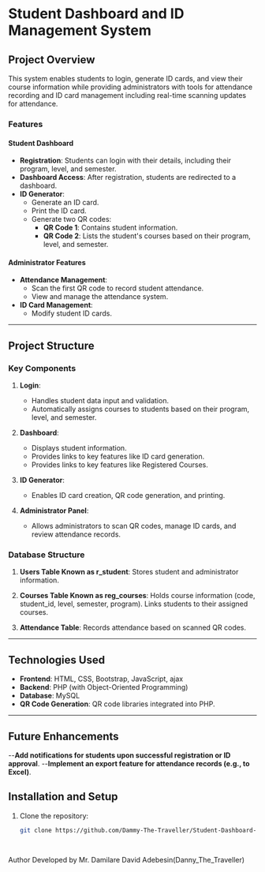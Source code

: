 # Student Dashboard and ID Management System

## Project Overview
This system enables students to login, generate ID cards, and view their course information while providing administrators with tools for attendance recording and ID card management including real-time scanning updates for attendance. 

### Features

#### Student Dashboard
- **Registration**: Students can login with their details, including their program, level, and semester.
- **Dashboard Access**: After registration, students are redirected to a dashboard.
- **ID Generator**:
  - Generate an ID card.
  - Print the ID card.
  - Generate two QR codes:
    - **QR Code 1**: Contains student information.
    - **QR Code 2**: Lists the student's courses based on their program, level, and semester.

#### Administrator Features
- **Attendance Management**:
  - Scan the first QR code to record student attendance.
  - View and manage the attendance system.
- **ID Card Management**:
  - Modify student ID cards.

---

## Project Structure
### Key Components
1. **Login**:
   - Handles student data input and validation.
   - Automatically assigns courses to students based on their program, level, and semester.

2. **Dashboard**:
   - Displays student information.
   - Provides links to key features like ID card generation.
   - Provides links to key features like Registered Courses.

3. **ID Generator**:
   - Enables ID card creation, QR code generation, and printing.

4. **Administrator Panel**:
   - Allows administrators to scan QR codes, manage ID cards, and review attendance records.

### Database Structure
1. **Users Table Known as r_student**:
   Stores student and administrator information.
2. **Courses Table Known as reg_courses**:
   Holds course information (code, student_id, level, semester, program).
    Links students to their assigned courses.

3. **Attendance Table**:
   Records attendance based on scanned QR codes.

---

## Technologies Used
- **Frontend**: HTML, CSS, Bootstrap, JavaScript, ajax
- **Backend**: PHP (with Object-Oriented Programming)
- **Database**: MySQL
- **QR Code Generation**: QR code libraries integrated into PHP.

---

## Future Enhancements
--**Add notifications for students upon successful registration or ID approval**.
--**Implement an export feature for attendance records (e.g., to Excel)**.

## Installation and Setup
1. Clone the repository:
   ```bash
   git clone https://github.com/Dammy-The-Traveller/Student-Dashboard-ID-Attendance-Management-System.git

  

Author
Developed by Mr. Damilare David Adebesin(Danny_The_Traveller)